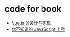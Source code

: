 # code for book

- [Vue.js 的设计与实现](./design-and-implementation-of-vue)
- [你不知道的 JavaScript 上卷](./you-dont-know-js-1)

